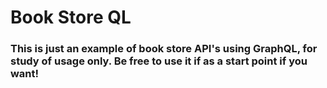 # Book Store QL

### This is just an example of book store API's using GraphQL, for study of usage only. Be free to use it if as a start point if you want!
